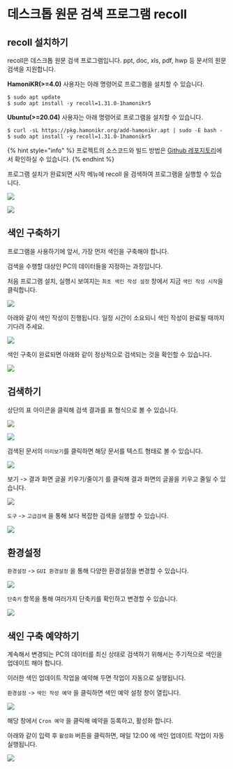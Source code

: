 # 데스크톱 원문 검색 프로그램 recoll

## recoll 설치하기

recoll은 데스크톱 원문 검색 프로그램입니다. ppt, doc, xls, pdf, hwp 등 문서의 원문검색을 지원합니다.

**HamoniKR(>=4.0)** 사용자는 아래 명령어로 프로그램을 설치할 수 있습니다.

```
$ sudo apt update
$ sudo apt install -y recoll=1.31.0-1hamonikr5
```

**Ubuntu(>=20.04)** 사용자는 아래 명령어로 프로그램을 설치할 수 있습니다.

```
$ curl -sL https://pkg.hamonikr.org/add-hamonikr.apt | sudo -E bash -
$ sudo apt install -y recoll=1.31.0-1hamonikr5
```

{% hint style="info" %}
&#x20;프로젝트의 소스코드와 빌드 방법은 [Github 레포지토리](https://github.com/hamonikr/recoll)에서 확인하실 수 있습니다.
{% endhint %}

프로그램 설치가 완료되면 시작 메뉴에 recoll 을 검색하여 프로그램을 실행할 수 있습니다.

![](<../.gitbook/assets/image (394).png>)

![](<../.gitbook/assets/image (357).png>)



## 색인 구축하기

프로그램을 사용하기에 앞서, 가장 먼저 색인을 구축해야 합니다.

검색을 수행할 대상인 PC의 데이터들을 지정하는 과정입니다.

처음 프로그램 설치, 실행시 보여지는 `최초 색인 작성 설정` 창에서 지금 `색인 작성 시작`을 클릭합니다.

![](<../.gitbook/assets/image (373).png>)

아래와 같이 색인 작성이 진행됩니다. 일정 시간이 소요되니 색인 작성이 완료될 때까지 기다려 주세요.

![](<../.gitbook/assets/image (312).png>)

색인 구축이 완료되면 아래와 같이 정상적으로 검색되는 것을 확인할 수 있습니다.

![](<../.gitbook/assets/image (416).png>)



## 검색하기

상단의 표 아이콘을 클릭해 검색 결과를 표 형식으로 볼 수 있습니다.

![](<../.gitbook/assets/image (211).png>)

![](<../.gitbook/assets/image (353).png>)

검색된 문서의 `미리보기`를 클릭하면 해당 문서를 텍스트 형태로 볼 수 있습니다.

![](<../.gitbook/assets/image (179).png>)

보기 -> 결과 화면 글꼴 키우기/줄이기 를 클릭해 결과 화면의 글꼴을 키우고 줄일 수 있습니다.

![](<../.gitbook/assets/image (347).png>)

`도구` -> `고급검색` 을 통해 보다 복잡한 검색을 실행할 수 있습니다.

![](<../.gitbook/assets/image (400).png>)

## 환경설정

`환경설정` -> `GUI 환경설정` 을 통해 다양한 환경설정을 변경할 수 있습니다.

![](<../.gitbook/assets/image (358).png>)

`단축키` 항목을 통해 여러가지 단축키를 확인하고 변경할 수 있습니다.

![](<../.gitbook/assets/image (396).png>)



## 색인 구축 예약하기

계속해서 변경되는 PC의 데이터를 최신 상태로 검색하기 위해서는 주기적으로 색인을 업데이트 해야 합니다.

이러한 색인 업데이트 작업을 예약해 두면 작업이 자동으로 실행됩니다.

`환경설정` -> `색인 작성 예약` 을 클릭하면 색인 예약 설정 창이 열립니다.

![](<../.gitbook/assets/image (122).png>)

해당 창에서 `Cron 예약` 을 클릭해 예약을 등록하고, 활성화 합니다.

아래와 같이 입력 후 `활성화` 버튼을 클릭하면, 매일 12:00 에 색인 업데이트 작업이 자동 실행됩니다.

![](<../.gitbook/assets/image (360).png>)

